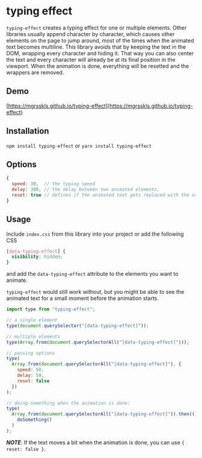 # typing effect

`typing-effect` creates a typing effect for one or multiple elements.
Other libraries usually append character by character, which causes other elements on the page to jump around, most of the times when the animated text becomes multiline. This library avoids that by keeping the text in the DOM, wrapping every character and hiding it.
That way you can also center the text and every character will already be at its final position in the viewport.
When the animation is done, everything will be resetted and the wrappers are removed.

## Demo

[https://mgrsskls.github.io/typing-effect](https://mgrsskls.github.io/typing-effect)

## Installation

`npm install typing-effect` or `yarn install typing-effect`

## Options

```js
{
  speed: 30,  // the typing speed
  delay: 300, // the delay between two animated elements,
  reset: true // defines if the animated text gets replaced with the original text when the animation is done
}
```

## Usage

Include `index.css` from this library into your project or add the following CSS

```css
[data-typing-effect] {
  visibility: hidden;
}
```

and add the `data-typing-effect` attribute to the elements you want to animate.

`typing-effect` would still work without, but you might be able to see the animated text for a small moment before the animation starts.

```js
import type from "typing-effect";

// a single element
type(document.querySelector("[data-typing-effect]"));

// multiple elements
type(Array.from(document.querySelectorAll("[data-typing-effect]")));

// passing options
type(
  Array.from(document.querySelectorAll("[data-typing-effect]"), {
    speed: 50,
    delay: 50,
    reset: false
  })
);

// doing something when the animation is done:
type(
  Array.from(document.querySelectorAll("[data-typing-effect]")).then(() =>
    doSomething()
  )
);
```

_**NOTE**_: If the text moves a bit when the animation is done, you can use `{ reset: false }`.
